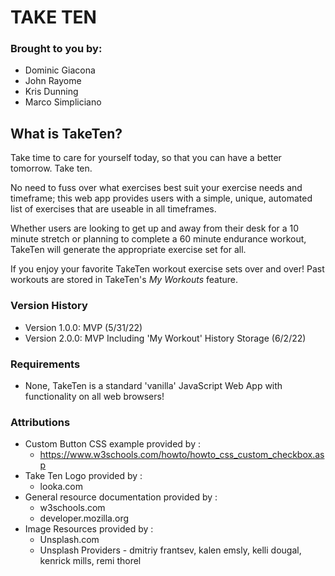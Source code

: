 # TAKE TEN

### Brought to you by:
- Dominic Giacona
- John Rayome  
- Kris Dunning
- Marco Simpliciano  

## What is TakeTen?

Take time to care for yourself today, so that you can have a better tomorrow. Take ten.

No need to fuss over what exercises best suit your exercise needs and timeframe; this web app provides users with a simple, unique, automated list of exercises that are useable in all timeframes. 

Whether users are looking to get up and away from their desk for a 10 minute stretch or planning to complete a 60 minute endurance workout, TakeTen will generate the appropriate exercise set for all.

If you enjoy your favorite TakeTen workout exercise sets over and over! Past workouts are stored in TakeTen's <em>My Workouts</em> feature.

### Version History
- Version 1.0.0: MVP (5/31/22)
- Version 2.0.0: MVP Including 'My Workout' History Storage (6/2/22)

### Requirements
- None, TakeTen is a standard 'vanilla' JavaScript Web App with functionality on all web browsers!

### Attributions

- Custom Button CSS example provided by :  
  - https://www.w3schools.com/howto/howto_css_custom_checkbox.asp
- Take Ten Logo provided by :
  - looka.com
- General resource documentation provided by :
  - w3schools.com
  - developer.mozilla.org
- Image Resources provided by :
  - Unsplash.com
  - Unsplash Providers - dmitriy frantsev, kalen emsly, kelli dougal, kenrick mills, remi thorel  




